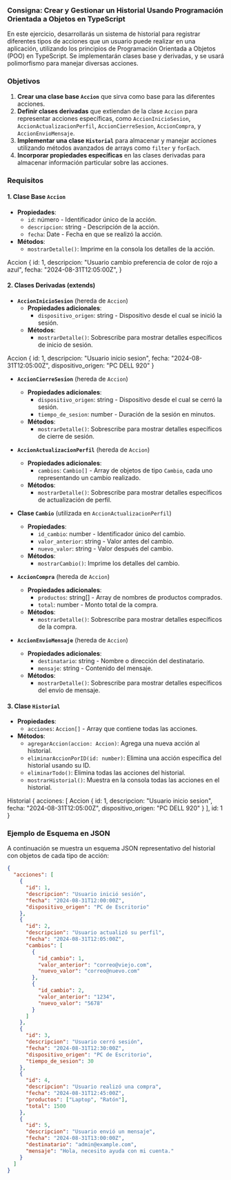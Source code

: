 ### Consigna: Crear y Gestionar un Historial Usando Programación Orientada a Objetos en TypeScript

En este ejercicio, desarrollarás un sistema de historial para registrar diferentes tipos de acciones que un usuario puede realizar en una aplicación, utilizando los principios de Programación Orientada a Objetos (POO) en TypeScript. Se implementarán clases base y derivadas, y se usará polimorfismo para manejar diversas acciones.

### Objetivos

1. **Crear una clase base `Accion`** que sirva como base para las diferentes acciones.
2. **Definir clases derivadas** que extiendan de la clase `Accion` para representar acciones específicas, como `AccionInicioSesion`, `AccionActualizacionPerfil`, `AccionCierreSesion`, `AccionCompra`, y `AccionEnvioMensaje`.
3. **Implementar una clase `Historial`** para almacenar y manejar acciones utilizando métodos avanzados de arrays como `filter` y `forEach`.
4. **Incorporar propiedades específicas** en las clases derivadas para almacenar información particular sobre las acciones.

### Requisitos

#### 1. Clase Base `Accion`
- **Propiedades**:
  - `id`: número - Identificador único de la acción.
  - `descripcion`: string - Descripción de la acción.
  - `fecha`: Date - Fecha en que se realizó la acción.
- **Métodos**:
  - `mostrarDetalle()`: Imprime en la consola los detalles de la acción.

Accion {
    id: 1,
    descripcion: "Usuario cambio preferencia de color de rojo a azul",
    fecha: "2024-08-31T12:05:00Z",
}

#### 2. Clases Derivadas (extends)

- **`AccionInicioSesion`** (hereda de `Accion`)
  - **Propiedades adicionales**:
    - `dispositivo_origen`: string - Dispositivo desde el cual se inició la sesión.
  - **Métodos**:
    - `mostrarDetalle()`: Sobrescribe para mostrar detalles específicos de inicio de sesión.

Accion {
    id: 1,
    descripcion: "Usuario inicio sesion",
    fecha: "2024-08-31T12:05:00Z",
    dispositivo_origen: "PC DELL 920"
}

- **`AccionCierreSesion`** (hereda de `Accion`)
  - **Propiedades adicionales**:
    - `dispositivo_origen`: string - Dispositivo desde el cual se cerró la sesión.
    - `tiempo_de_sesion`: number - Duración de la sesión en minutos.
  - **Métodos**:
    - `mostrarDetalle()`: Sobrescribe para mostrar detalles específicos de cierre de sesión.

- **`AccionActualizacionPerfil`** (hereda de `Accion`)
  - **Propiedades adicionales**:
    - `cambios`: `Cambio[]` - Array de objetos de tipo `Cambio`, cada uno representando un cambio realizado.
  - **Métodos**:
    - `mostrarDetalle()`: Sobrescribe para mostrar detalles específicos de actualización de perfil.

- **Clase `Cambio`** (utilizada en `AccionActualizacionPerfil`)
  - **Propiedades**:
    - `id_cambio`: number - Identificador único del cambio.
    - `valor_anterior`: string - Valor antes del cambio.
    - `nuevo_valor`: string - Valor después del cambio.
  - **Métodos**:
    - `mostrarCambio()`: Imprime los detalles del cambio.

- **`AccionCompra`** (hereda de `Accion`)
  - **Propiedades adicionales**:
    - `productos`: string[] - Array de nombres de productos comprados.
    - `total`: number - Monto total de la compra.
  - **Métodos**:
    - `mostrarDetalle()`: Sobrescribe para mostrar detalles específicos de la compra.

- **`AccionEnvioMensaje`** (hereda de `Accion`)
  - **Propiedades adicionales**:
    - `destinatario`: string - Nombre o dirección del destinatario.
    - `mensaje`: string - Contenido del mensaje.
  - **Métodos**:
    - `mostrarDetalle()`: Sobrescribe para mostrar detalles específicos del envío de mensaje.

#### 3. Clase `Historial`
- **Propiedades**:
  - `acciones`: `Accion[]` - Array que contiene todas las acciones.
- **Métodos**:
  - `agregarAccion(accion: Accion)`: Agrega una nueva acción al historial.
  - `eliminarAccionPorID(id: number)`: Elimina una acción específica del historial usando su ID.
  - `eliminarTodo()`: Elimina todas las acciones del historial.
  - `mostrarHistorial()`: Muestra en la consola todas las acciones en el historial.

Historial {
    acciones: [
        Accion {
            id: 1,
            descripcion: "Usuario inicio sesion",
            fecha: "2024-08-31T12:05:00Z",
            dispositivo_origen: "PC DELL 920"
        }
    ],
    id: 1
}

### Ejemplo de Esquema en JSON

A continuación se muestra un esquema JSON representativo del historial con objetos de cada tipo de acción:

```json
{
  "acciones": [
    {
      "id": 1,
      "descripcion": "Usuario inició sesión",
      "fecha": "2024-08-31T12:00:00Z",
      "dispositivo_origen": "PC de Escritorio"
    },
    {
      "id": 2,
      "descripcion": "Usuario actualizó su perfil",
      "fecha": "2024-08-31T12:05:00Z",
      "cambios": [
        {
          "id_cambio": 1,
          "valor_anterior": "correo@viejo.com",
          "nuevo_valor": "correo@nuevo.com"
        },
        {
          "id_cambio": 2,
          "valor_anterior": "1234",
          "nuevo_valor": "5678"
        }
      ]
    },
    {
      "id": 3,
      "descripcion": "Usuario cerró sesión",
      "fecha": "2024-08-31T12:30:00Z",
      "dispositivo_origen": "PC de Escritorio",
      "tiempo_de_sesion": 30
    },
    {
      "id": 4,
      "descripcion": "Usuario realizó una compra",
      "fecha": "2024-08-31T12:45:00Z",
      "productos": ["Laptop", "Ratón"],
      "total": 1500
    },
    {
      "id": 5,
      "descripcion": "Usuario envió un mensaje",
      "fecha": "2024-08-31T13:00:00Z",
      "destinatario": "admin@example.com",
      "mensaje": "Hola, necesito ayuda con mi cuenta."
    }
  ]
}
```